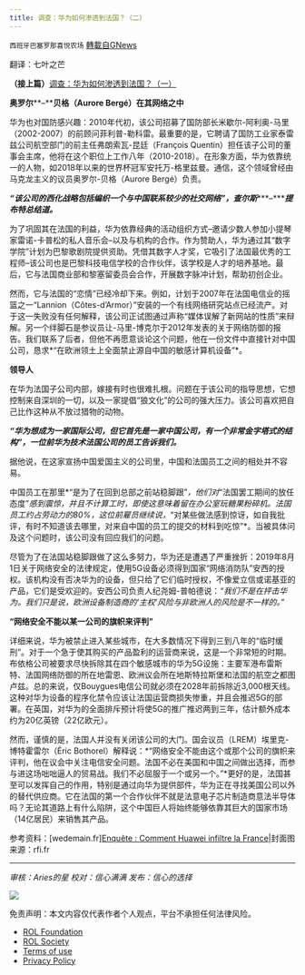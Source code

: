 ```yaml
---
title: 调查：华为如何渗透到法国？（二）
---
```

`西班牙巴塞罗那喜悦农场` [轉載自GNews](https://gnews.org/zh-hans/1644974/)

翻译：七叶之芒

**（接上篇）**[调查：华为如何渗透到法国？（一）](https://gnews.org/zh-hans/1644621/)

**奥罗尔****–****贝格（****Aurore Bergé****）在其网络之中**

华为也对国防感兴趣：2010年代初，该公司招募了国防部长米歇尔-阿利奥-马里（2002-2007）的前顾问菲利普-勒科雷。最重要的是，它聘请了国防工业家泰雷兹公司航空部门的前主任弗朗索瓦-昆廷（François Quentin）担任该子公司的董事会主席，他将在这个职位上工作八年（2010-2018）。在形象方面，华为依靠统一的人物，如2018年以来的世界杯冠军安托万-格里兹曼。通信，这个领域曾经由马克龙主义的议员奥罗尔-贝格（Aurore Bergé）负责。

***“该公司的西化战略包括编织一个与中国联系较少的社交网络”，查尔斯******–******提布特总结道。***

为了巩固其在法国的利益，华为依靠经典的活动组织方式–邀请少数人参加小提琴家雷诺-卡普松的私人音乐会–以及与机构的合作。作为赞助人，华为通过其“数字学院”计划为巴黎歌剧院提供资助。凭借其数字人才奖，它吸引了法国最优秀的工程师–该公司也是巴黎科技电信学校的合作伙伴，该学校是人才的培养基地。最后，它与法国商业部和黎塞留委员会合作，开展数字脉冲计划，帮助初创企业。

然而，它与法国的“恋情”已经冷却下来。例如，计划于2007年在法国电信业的摇篮之一“Lannion（Côtes-d’Armor）”安装的一个有线网络研究站点已经流产。对于这一失败没有任何解释，该公司正试图通过声称“媒体误解了新网站的性质”来辩解。另一个绊脚石是参议员让-马里-博克尔于2012年发表的关于网络防御的报告。我们联系了后者，但他不再愿意谈论这个问题，他在一份文件中直接针对中国公司，恳求*“在欧洲领土上全面禁止源自中国的敏感计算机设备”*。

**领导人**

在华为法国子公司内部，嫁接有时也很难扎根。问题在于该公司的指导思想，它想控制来自深圳的一切，以及一家提倡“狼文化”的公司的强大压力。该公司喜欢把自己比作这种从不放过猎物的动物。

***“华为想成为一家国际公司，但它首先是一家中国公司，有一个非常金字塔式的结构”，一位前华为技术法国公司的员工告诉我们。***

据他说，在这家宣扬中国爱国主义的公司里，中国和法国员工之间的相处并不容易。

中国员工在那里*“是为了在回到总部之前站稳脚跟”*，他们对*“法国罢工期间的放任态度”*感到震惊，并且不计算工时，即使这意味着留在办公室玩糖果粉碎机。法国员工约占劳动力的80%，这位前雇员继续说，*“对某些做法感到惊讶，如自我批评，有时不知道该去哪里，对来自中国的员工的提交的材料到吃惊”*。当被具体问及这个问题时，该公司没有回应我们的问题。

尽管为了在法国站稳脚跟做了这么多努力，华为还是遭遇了严重挫折：2019年8月1日关于网络安全的法律规定，使用5G设备必须得到国家“网络消防队”安西的授权。该机构没有否决华为的设备，但只给了它们临时授权，不像爱立信或诺基亚的产品，它们是受欢迎的。安西公司负责人纪尧姆-普帕德说：*“我们不是在抨击华为。我们只是说，欧洲设备制造商的‘主权’风险与非欧洲人的风险是不一样的。”*

**“网络安全不能以某一公司的旗帜来评判”**

详细来说，华为被禁止进入某些城市，在大多数情况下得到三到八年的“临时缓刑”。对于一个急于使其购买的产品盈利的运营商来说，这是一个非常短的时期。布依格公司被要求尽快拆除其在四个敏感城市的华为5G设施：主要军港布雷斯特、法国网络防御的所在地雷恩、欧洲议会所在地斯特拉斯堡和法国的航空之都图卢兹。总的来说，仅Bouygues电信公司就必须在2028年前拆除近3,000根天线。这种对华为设备的程序化禁令应该让法国运营商损失惨重，并且会推迟5G的部署。在英国，对华为的全面排斥预计将使5G的推广推迟两到三年，估计额外成本约为20亿英镑（22亿欧元）。

然而，谨慎的是，法国人并没有关闭该公司的大门。国会议员（LREM）埃里克-博特霍雷尔（Éric Bothorel）解释说：*“网络安全不能由这个或那个公司的旗帜来评判，他在议会中关注电信安全问题。法国不必在美国和中国之间做出选择，而参与进这场咄咄逼人的贸易战。我们不必屈服于一个或另一个。”*更好的是，法国甚至可以发挥自己的作用，特别是通过向华为提供部件，华为正在寻找美国公司以外的替代供应商。它在法国的第一个合作伙伴不就是法意电子芯片制造商意法半导体吗？无论其道路上有什么陷阱，这个中国巨人将始终能够依靠其巨大的国家市场（14亿居民）来销售其产品。

参考资料：[wedemain.fr][Enquête : Comment Huawei infiltre la France](https://www.wedemain.fr/dechiffrer/enquete-comment-huawei-infiltre-la-france/)|封面图来源：rfi.fr

* * *

*审核：Aries的星*
*校对：信心满满*
*发布：信心的选择*

![](https://assets.gnews.org/wp-content/uploads/2021/11/tempsnip111.png)

 

免责声明：本文内容仅代表作者个人观点，平台不承担任何法律风险。

- [ROL Foundation](https://rolfoundation.org/)
- [ROL Society](https://rolsociety.org/)
- [Terms of use](https://gnews.org/terms-of-use-3/)
- [Privacy Policy](https://gnews.org/privacy-policy/)
